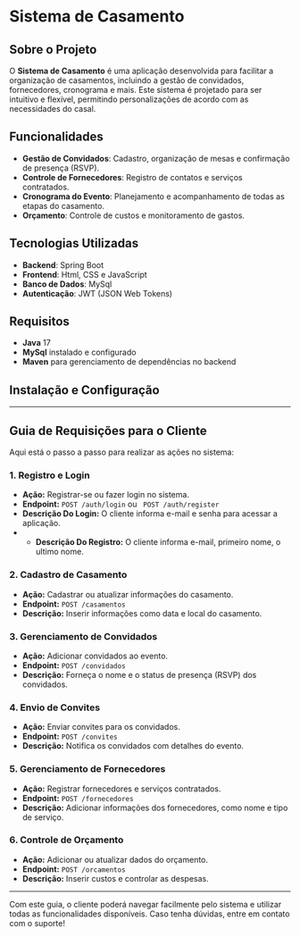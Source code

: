 # Sistema de Casamento

## Sobre o Projeto

O **Sistema de Casamento** é uma aplicação desenvolvida para facilitar a organização de casamentos, incluindo a gestão de convidados, fornecedores, cronograma e mais. Este sistema é projetado para ser intuitivo e flexível, permitindo personalizações de acordo com as necessidades do casal.

## Funcionalidades

- **Gestão de Convidados**: Cadastro, organização de mesas e confirmação de presença (RSVP).
- **Controle de Fornecedores**: Registro de contatos e serviços contratados.
- **Cronograma do Evento**: Planejamento e acompanhamento de todas as etapas do casamento.
- **Orçamento**: Controle de custos e monitoramento de gastos.

## Tecnologias Utilizadas

- **Backend**: Spring Boot
- **Frontend**: Html, CSS e JavaScript
- **Banco de Dados**: MySql
- **Autenticação**: JWT (JSON Web Tokens)

## Requisitos

- **Java** 17
- **MySql** instalado e configurado
- **Maven** para gerenciamento de dependências no backend

## Instalação e Configuração

---

## Guia de Requisições para o Cliente

Aqui está o passo a passo para realizar as ações no sistema:

### 1. Registro e Login
- **Ação:** Registrar-se ou fazer login no sistema.
- **Endpoint:** `POST /auth/login` ou ` POST /auth/register`
- **Descrição Do Login:** O cliente informa e-mail e senha para acessar a aplicação.
- - **Descrição Do Registro:** O cliente informa e-mail, primeiro nome, o ultimo nome.

### 2. Cadastro de Casamento
- **Ação:** Cadastrar ou atualizar informações do casamento.
- **Endpoint:** `POST /casamentos`
- **Descrição:** Inserir informações como data e local do casamento.

### 3. Gerenciamento de Convidados
- **Ação:** Adicionar convidados ao evento.
- **Endpoint:** `POST /convidados`
- **Descrição:** Forneça o nome e o status de presença (RSVP) dos convidados.

### 4. Envio de Convites
- **Ação:** Enviar convites para os convidados.
- **Endpoint:** `POST /convites`
- **Descrição:** Notifica os convidados com detalhes do evento.

### 5. Gerenciamento de Fornecedores
- **Ação:** Registrar fornecedores e serviços contratados.
- **Endpoint:** `POST /fornecedores`
- **Descrição:** Adicionar informações dos fornecedores, como nome e tipo de serviço.

### 6. Controle de Orçamento
- **Ação:** Adicionar ou atualizar dados do orçamento.
- **Endpoint:** `POST /orcamentos`
- **Descrição:** Inserir custos e controlar as despesas.


---

Com este guia, o cliente poderá navegar facilmente pelo sistema e utilizar todas as funcionalidades disponíveis. Caso tenha dúvidas, entre em contato com o suporte!

